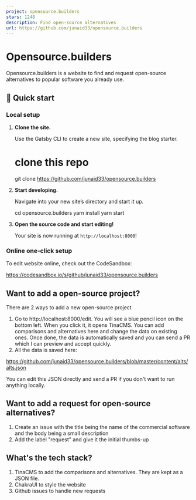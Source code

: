 ```yaml
---
project: opensource.builders
stars: 1248
description: Find open-source alternatives
url: https://github.com/junaid33/opensource.builders
---
```


Opensource.builders
===================

Opensource.builders is a website to find and request open-source alternatives to popular software you already use.

🚀 Quick start
--------------

### Local setup

1.  **Clone the site.**
    
    Use the Gatsby CLI to create a new site, specifying the blog starter.
    
    # clone this repo
    git clone https://github.com/junaid33/opensource.builders
    
2.  **Start developing.**
    
    Navigate into your new site’s directory and start it up.
    
    cd opensource.builders
    yarn install
    yarn start
    
3.  **Open the source code and start editing!**
    
    Your site is now running at `http://localhost:8000`!
    

### Online one-click setup

To edit website online, check out the CodeSandbox:

https://codesandbox.io/s/github/junaid33/opensource.builders

Want to add a open-source project?
----------------------------------

There are 2 ways to add a new open-source project

1.  Go to http://localhost:8000/edit. You will see a blue pencil icon on the bottom left. When you click it, it opens TinaCMS. You can add comparisons and alternatives here and change the data on existing ones. Once done, the data is automatically saved and you can send a PR which I can preview and accept quickly.
2.  All the data is saved here:

https://github.com/junaid33/opensource.builders/blob/master/content/alts/alts.json

You can edit this JSON directly and send a PR if you don't want to run anything locally.

Want to add a request for open-source alternatives?
---------------------------------------------------

1.  Create an issue with the title being the name of the commercial software and the body being a small description
2.  Add the label "request" and give it the initial thumbs-up

What's the tech stack?
----------------------

1.  TinaCMS to add the comparisons and alternatives. They are kept as a JSON file.
2.  ChakraUI to style the website
3.  Github issues to handle new requests
